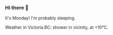 ### Hi there :wave:

It's Monday! I'm probably sleeping.

Weather in Victoria BC: shower in vicinity, at +10°C.
